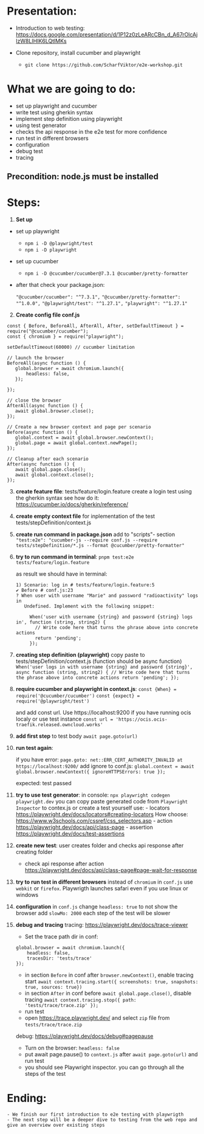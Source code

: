 # Presentation:

- Introduction to web testing: https://docs.google.com/presentation/d/1P12z0zLeARcCBn_d_A67rOlcAjlzW8LIHIK6LQtlMKs 

- Clone repository, install cucumber and playwright 
	- `git clone https://github.com/ScharfViktor/e2e-workshop.git`
 

# What we are going to do:

- set up playwright and cucumber
- write test using gherkin syntax
- implement step definition using playwright
- using test generator
- checks the api response in the e2e test for more confidence
- run test in different browsers
- configuration
- debug test
- tracing



## Precondition: node.js must be installed

# Steps:

1. **Set up** 

- set up playwright
	- `npm i -D @playwright/test`
	- `npm i -D playwright` 

- set up cucumber
	- `npm i -D @cucumber/cucumber@7.3.1 @cucumber/pretty-formatter`

- after that check your package.json: 
		
	`"@cucumber/cucumber": "^7.3.1",`
	`"@cucumber/pretty-formatter": "^1.0.0",`
    	`"@playwright/test": "^1.27.1",`
    	`"playwright": "^1.27.1"`


2. **Create config file conf.js**
```
const { Before, BeforeAll, AfterAll, After, setDefaultTimeout } = require("@cucumber/cucumber");
const { chromium } = require("playwright"); 

setDefaultTimeout(60000) // cucumber limitation

// launch the browser
BeforeAll(async function () {
   global.browser = await chromium.launch({
       headless: false,
   });

});

// close the browser
AfterAll(async function () {
   await global.browser.close();
});

// Create a new browser context and page per scenario
Before(async function () {
   global.context = await global.browser.newContext();
   global.page = await global.context.newPage();
});

// Cleanup after each scenario
After(async function () {
   await global.page.close();
   await global.context.close();
});
```


3. **create feature file**: tests/feature/login.feature 
	create a login test using the gherkin syntax
	see how do it: https://cucumber.io/docs/gherkin/reference/

4. **create empty context file** for inplementation of the test tests/stepDefinition/context.js

5. **create run command in package.json** 
	add to "scripts"- section
    	`"test:e2e": "cucumber-js --require conf.js --require tests/stepDefinition/*.js --format @cucumber/pretty-formatter"`
  	
6. **try to run command in terminal**:
	`pnpm test:e2e tests/feature/login.feature`

	as result we should have in terminal:
	```
	1) Scenario: log in # tests/feature/login.feature:5
   	✔ Before # conf.js:23
   	? When user with username "Marie" and password "radioactivity" logs in
       Undefined. Implement with the following snippet:

         When('user with username {string} and password {string} logs in', function (string, string2) {
           // Write code here that turns the phrase above into concrete actions
           return 'pending';
         });
	```

7. **creating step definition (playwright)**
	copy paste to tests/stepDefinition/context.js (function should be async function)
		```When('user logs in with username {string} and password {string}', async function (string, string2) {
           	// Write code here that turns the phrase above into concrete actions
           	return 'pending';
         	});```

8. **require cucumber and playwright in context.js**:
	`const {When} = require('@cucumber/cucumber')`
	`const {expect} = require('@playwright/test')`
	
	and add const url. Use https://localhost:9200 if you have running ocis localy or use test instance
 	`const url = 'https://ocis.ocis-traefik.released.owncloud.works'`

9. **add first step** to test body
	`await page.goto(url)`

10. **run test again**:

	if you have error: `page.goto: net::ERR_CERT_AUTHORITY_INVALID at https://localhost:9200/`
		add ignore to conf.js: `global.context = await global.browser.newContext({ ignoreHTTPSErrors: true });`

	expected: test passed

11. **try to use test generator**:
	in console: `npx playwright codegen playwright.dev`
	you can copy paste generated code from `Playwright Inspector` to contex.js or create a test yourself 
	use: 
		- locators https://playwright.dev/docs/locators#creating-locators How choose: https://www.w3schools.com/cssref/css_selectors.asp
		- action https://playwright.dev/docs/api/class-page
		- assertion https://playwright.dev/docs/test-assertions

12. **create new test**: user creates folder and checks api response after creating folder
	-  check api response after action https://playwright.dev/docs/api/class-page#page-wait-for-response

13. **try to run test in different browsers** 
	instead of `chromium` in `conf.js` use `webkit` or `firefox`. Playwrigth launches safari even if you use linux or windows

14. **configuration** 
	in `conf.js` change `headless: true` to not show the browser
	add `slowMo: 2000` each step of the test will be slower

15. **debug and tracing**
	tracing: https://playwright.dev/docs/trace-viewer
	
	- Set the trace path dir in conf: 
	```
	global.browser = await chromium.launch({
        headless: false,
        tracesDir: 'tests/trace' 
   	});
	```
	- in section `Before` in conf after `browser.newContext()`, enable tracing start
	`await context.tracing.start({ screenshots: true, snapshots: true, sources: true})`
	- in section `After` in conf before `await global.page.close()`, disable tracing
	`await context.tracing.stop({ path: 'tests/trace/trace.zip' });`
	- run test
	- open https://trace.playwright.dev/ and select `zip` file from `tests/trace/trace.zip`

	debug: https://playwright.dev/docs/debug#pagepause
	- Turn on the browser: `headless: false`
	- put await page.pause() to `context.js` after `await page.goto(url)` and run test 
	- you should see Playwright inspector. you can go through all the steps of the test
	
	
# Ending: 
	- We finish our first introduction to e2e testing with playwrigth
	- The next step will be a deeper dive to testing from the web repo and give an overview over existing steps
	
